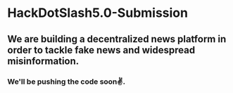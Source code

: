 # HackDotSlash5.0-Submission
## We are building a decentralized news platform in order to tackle fake news and widespread misinformation.
### We'll be pushing the code soon✌.
